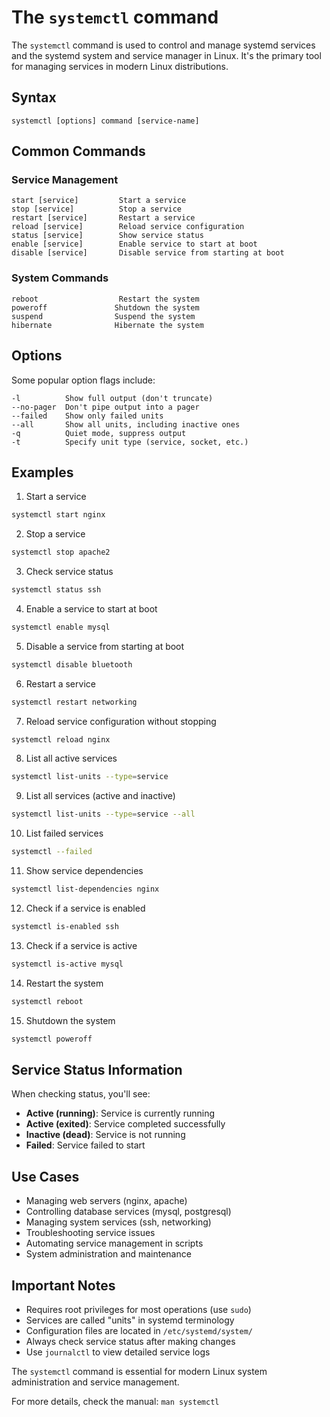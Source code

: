 # The `systemctl` command

The `systemctl` command is used to control and manage systemd services and the systemd system and service manager in Linux. It's the primary tool for managing services in modern Linux distributions.

## Syntax

```
systemctl [options] command [service-name]
```

## Common Commands

### Service Management
```
start [service]         Start a service
stop [service]          Stop a service
restart [service]       Restart a service
reload [service]        Reload service configuration
status [service]        Show service status
enable [service]        Enable service to start at boot
disable [service]       Disable service from starting at boot
```

### System Commands
```
reboot                  Restart the system
poweroff               Shutdown the system
suspend                Suspend the system
hibernate              Hibernate the system
```

## Options

Some popular option flags include:

```
-l          Show full output (don't truncate)
--no-pager  Don't pipe output into a pager
--failed    Show only failed units
--all       Show all units, including inactive ones
-q          Quiet mode, suppress output
-t          Specify unit type (service, socket, etc.)
```

## Examples

1. Start a service

```bash
systemctl start nginx
```

2. Stop a service

```bash
systemctl stop apache2
```

3. Check service status

```bash
systemctl status ssh
```

4. Enable a service to start at boot

```bash
systemctl enable mysql
```

5. Disable a service from starting at boot

```bash
systemctl disable bluetooth
```

6. Restart a service

```bash
systemctl restart networking
```

7. Reload service configuration without stopping

```bash
systemctl reload nginx
```

8. List all active services

```bash
systemctl list-units --type=service
```

9. List all services (active and inactive)

```bash
systemctl list-units --type=service --all
```

10. List failed services

```bash
systemctl --failed
```

11. Show service dependencies

```bash
systemctl list-dependencies nginx
```

12. Check if a service is enabled

```bash
systemctl is-enabled ssh
```

13. Check if a service is active

```bash
systemctl is-active mysql
```

14. Restart the system

```bash
systemctl reboot
```

15. Shutdown the system

```bash
systemctl poweroff
```

## Service Status Information

When checking status, you'll see:
- **Active (running)**: Service is currently running
- **Active (exited)**: Service completed successfully
- **Inactive (dead)**: Service is not running
- **Failed**: Service failed to start

## Use Cases

- Managing web servers (nginx, apache)
- Controlling database services (mysql, postgresql)
- Managing system services (ssh, networking)
- Troubleshooting service issues
- Automating service management in scripts
- System administration and maintenance

## Important Notes

- Requires root privileges for most operations (use `sudo`)
- Services are called "units" in systemd terminology
- Configuration files are located in `/etc/systemd/system/`
- Always check service status after making changes
- Use `journalctl` to view detailed service logs

The `systemctl` command is essential for modern Linux system administration and service management.

For more details, check the manual: `man systemctl`
